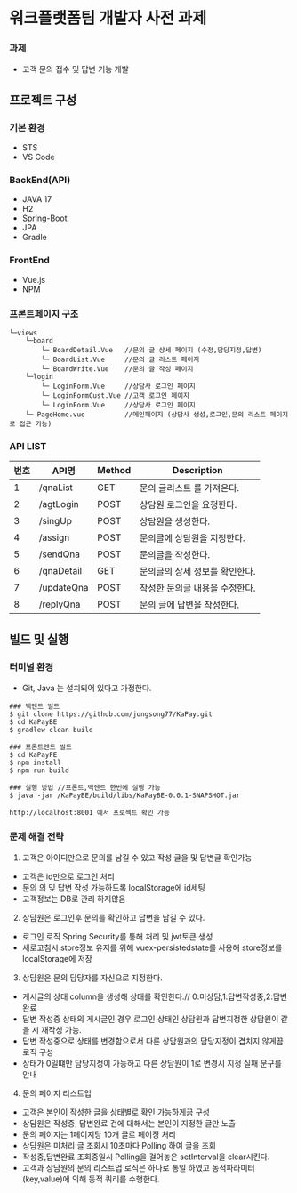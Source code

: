 # 워크플랫폼팀 개발자 사전 과제

### 과제
- 고객 문의 접수 및 답변 기능 개발

## 프로젝트 구성
### 기본 환경
- STS
- VS Code
### BackEnd(API)
- JAVA 17
- H2
- Spring-Boot
- JPA
- Gradle
### FrontEnd
- Vue.js
- NPM
### 프론트페이지 구조
    └─views
        └─board
            └─ BoardDetail.Vue   //문의 글 상세 페이지 (수정,담당지정,답변)
            └─ BoardList.Vue     //문의 글 리스트 페이지
            └─ BoardWrite.Vue    //문의 글 작성 페이지
        └─login
            └─ LoginForm.Vue     //상담사 로그인 페이지
            └─ LoginFormCust.Vue //고객 로그인 페이지
            └─ LoginForm.Vue     //상담사 로그인 페이지
        └─ PageHome.vue          //메인페이지 (상담사 생성,로그인,문의 리스트 페이지로 접근 가능)
### API LIST
| 번호 | API명 | Method | Description
|---|---|---|---|
1|/qnaList|GET|문의 글리스트 를 가져온다.
2|/agtLogin|POST|상담원 로그인을 요청한다.
3|/singUp|POST| 상담원을 생성한다.
4|/assign|POST|문의글에 상담원을 지정한다.
5|/sendQna|POST|문의글을 작성한다.
6|/qnaDetail|GET|문의글의 상세 정보를 확인한다.
7|/updateQna|POST|작성한 문의글 내용을 수정한다.
8|/replyQna|POST|문의 글에 답변을 작성한다.

## 빌드 및 실행
### 터미널 환경
- Git, Java 는 설치되어 있다고 가정한다.

```
### 백엔드 빌드
$ git clone https://github.com/jongsong77/KaPay.git
$ cd KaPayBE
$ gradlew clean build

### 프론트엔드 빌드
$ cd KaPayFE
$ npm install
$ npm run build

### 실행 방법 //프론트,백엔드 한번에 실행 가능
$ java -jar /KaPayBE/build/libs/KaPayBE-0.0.1-SNAPSHOT.jar

http://localhost:8001 에서 프로젝트 확인 가능

```

### 문제 해결 전략
  1. 고객은 아이디만으로 문의를 남길 수 있고 작성 글을 및 답변글 확인가능
  - 고객은 id만으로 로그인 처리
  - 문의 의 및 답변 작성 가능하도록 localStorage에 id세팅
  - 고객정보는 DB로 관리 하지않음
  2. 상담원은 로그인후 문의를 확인하고 답변을 남길 수 있다.
  - 로그인 로직 Spring Security를 통해 처리 및 jwt토큰 생성
  - 새로고침시 store정보 유지를 위해 vuex-persistedstate를 사용해 store정보를 localStorage에 저장
  3. 상담원은 문의 담당자를 자신으로 지정한다.
  - 게시글의 상태 column을 생성해 상태를 확인한다.// 0:미상담,1:답변작성중,2:답변완료
  - 답변 작성중 상태의 게시글인 경우 로그인 상태인 상담원과 답변지정한 상담원이 같을 시 재작성 가능.
  - 답변 작성중으로 상태를 변경함으로서 다른 상담원과의 담당지정이 겹치지 않게끔 로직 구성
  - 상태가 0일떄만 담당지정이 가능하고 다른 상담원이 1로 변경시 지정 실패 문구를 안내
  4. 문의 페이지 리스트업
  - 고객은 본인이 작성한 글을 상태별로 확인 가능하게끔 구성
  - 상담원은 작성중, 답변완료 건에 대해서는 본인이 지정한 글만 노출
  - 문의 페이지는 1페이지당 10개 글로 페이징 처리
  - 상담원은 미처리 글 조회시 10초마다 Polling 하여 글을 조회 
  - 작성중,답변완료 조회중일시 Polling을 걸어놓은 setInterval을 clear시킨다.
  - 고객과 상담원의 문의 리스트업 로직은 하나로 통일 하였고 동적파라미터(key,value)에 의해 동적 쿼리를 수행한다.
